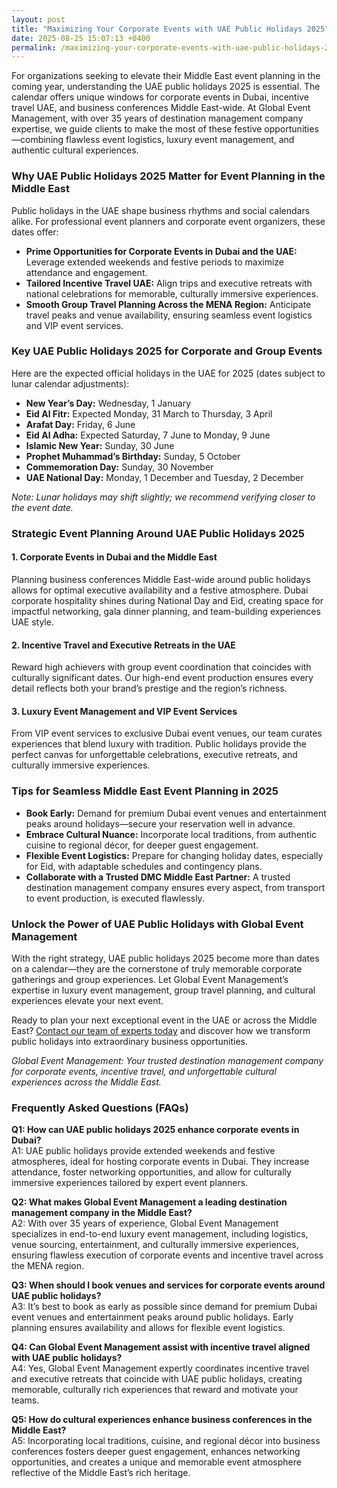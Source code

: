 ```yaml
---
layout: post
title: "Maximizing Your Corporate Events with UAE Public Holidays 2025"
date: 2025-08-25 15:07:13 +0400
permalink: /maximizing-your-corporate-events-with-uae-public-holidays-2025/
---
```

For organizations seeking to elevate their Middle East event planning in the coming year, understanding the UAE public holidays 2025 is essential. The calendar offers unique windows for corporate events in Dubai, incentive travel UAE, and business conferences Middle East-wide. At Global Event Management, with over 35 years of destination management company expertise, we guide clients to make the most of these festive opportunities—combining flawless event logistics, luxury event management, and authentic cultural experiences.

### Why UAE Public Holidays 2025 Matter for Event Planning in the Middle East

Public holidays in the UAE shape business rhythms and social calendars alike. For professional event planners and corporate event organizers, these dates offer:

- **Prime Opportunities for Corporate Events in Dubai and the UAE:** Leverage extended weekends and festive periods to maximize attendance and engagement.
- **Tailored Incentive Travel UAE:** Align trips and executive retreats with national celebrations for memorable, culturally immersive experiences.
- **Smooth Group Travel Planning Across the MENA Region:** Anticipate travel peaks and venue availability, ensuring seamless event logistics and VIP event services.

### Key UAE Public Holidays 2025 for Corporate and Group Events

Here are the expected official holidays in the UAE for 2025 (dates subject to lunar calendar adjustments):

- **New Year’s Day:** Wednesday, 1 January  
- **Eid Al Fitr:** Expected Monday, 31 March to Thursday, 3 April  
- **Arafat Day:** Friday, 6 June  
- **Eid Al Adha:** Expected Saturday, 7 June to Monday, 9 June  
- **Islamic New Year:** Sunday, 30 June  
- **Prophet Muhammad’s Birthday:** Sunday, 5 October  
- **Commemoration Day:** Sunday, 30 November  
- **UAE National Day:** Monday, 1 December and Tuesday, 2 December  

*Note: Lunar holidays may shift slightly; we recommend verifying closer to the event date.*

### Strategic Event Planning Around UAE Public Holidays 2025

#### 1. **Corporate Events in Dubai and the Middle East**

Planning business conferences Middle East-wide around public holidays allows for optimal executive availability and a festive atmosphere. Dubai corporate hospitality shines during National Day and Eid, creating space for impactful networking, gala dinner planning, and team-building experiences UAE style.

#### 2. **Incentive Travel and Executive Retreats in the UAE**

Reward high achievers with group event coordination that coincides with culturally significant dates. Our high-end event production ensures every detail reflects both your brand’s prestige and the region’s richness.

#### 3. **Luxury Event Management and VIP Event Services**

From VIP event services to exclusive Dubai event venues, our team curates experiences that blend luxury with tradition. Public holidays provide the perfect canvas for unforgettable celebrations, executive retreats, and culturally immersive experiences.

### Tips for Seamless Middle East Event Planning in 2025

- **Book Early:** Demand for premium Dubai event venues and entertainment peaks around holidays—secure your reservation well in advance.
- **Embrace Cultural Nuance:** Incorporate local traditions, from authentic cuisine to regional décor, for deeper guest engagement.
- **Flexible Event Logistics:** Prepare for changing holiday dates, especially for Eid, with adaptable schedules and contingency plans.
- **Collaborate with a Trusted DMC Middle East Partner:** A trusted destination management company ensures every aspect, from transport to event production, is executed flawlessly.

### Unlock the Power of UAE Public Holidays with Global Event Management

With the right strategy, UAE public holidays 2025 become more than dates on a calendar—they are the cornerstone of truly memorable corporate gatherings and group experiences. Let Global Event Management’s expertise in luxury event management, group travel planning, and cultural experiences elevate your next event.

Ready to plan your next exceptional event in the UAE or across the Middle East? [Contact our team of experts today](https://geventm.com/) and discover how we transform public holidays into extraordinary business opportunities.

*Global Event Management: Your trusted destination management company for corporate events, incentive travel, and unforgettable cultural experiences across the Middle East.*

### Frequently Asked Questions (FAQs)

**Q1: How can UAE public holidays 2025 enhance corporate events in Dubai?**  
A1: UAE public holidays provide extended weekends and festive atmospheres, ideal for hosting corporate events in Dubai. They increase attendance, foster networking opportunities, and allow for culturally immersive experiences tailored by expert event planners.

**Q2: What makes Global Event Management a leading destination management company in the Middle East?**  
A2: With over 35 years of experience, Global Event Management specializes in end-to-end luxury event management, including logistics, venue sourcing, entertainment, and culturally immersive experiences, ensuring flawless execution of corporate events and incentive travel across the MENA region.

**Q3: When should I book venues and services for corporate events around UAE public holidays?**  
A3: It’s best to book as early as possible since demand for premium Dubai event venues and entertainment peaks around public holidays. Early planning ensures availability and allows for flexible event logistics.

**Q4: Can Global Event Management assist with incentive travel aligned with UAE public holidays?**  
A4: Yes, Global Event Management expertly coordinates incentive travel and executive retreats that coincide with UAE public holidays, creating memorable, culturally rich experiences that reward and motivate your teams.

**Q5: How do cultural experiences enhance business conferences in the Middle East?**  
A5: Incorporating local traditions, cuisine, and regional décor into business conferences fosters deeper guest engagement, enhances networking opportunities, and creates a unique and memorable event atmosphere reflective of the Middle East’s rich heritage.

<script type="application/ld+json">
{
  "@context": "https://schema.org",
  "@type": "BlogPosting",
  "headline": "Maximizing Your Corporate Events with UAE Public Holidays 2025",
  "description": "Discover how to leverage UAE public holidays 2025 for effective Middle East event planning, corporate events in Dubai, incentive travel UAE, and luxury event management with Global Event Management.",
  "author": {
    "@type": "Person",
    "name": "Global Event Management"
  },
  "publisher": {
    "@type": "Organization",
    "name": "Global Event Management",
    "logo": {
      "@type": "ImageObject",
      "url": "https://geventm.com/logo.png"
    }
  },
  "datePublished": "2024-06-01",
  "mainEntityOfPage": {
    "@type": "WebPage",
    "@id": "https://geventm.com/blog/maximizing-your-corporate-events-uae-public-holidays-2025"
  },
  "keywords": "Middle East event planning, corporate events in Dubai, destination management company, incentive travel UAE, business conferences Middle East, luxury event management, group travel planning, event logistics, cultural experiences, Dubai corporate hospitality"
}
</script>

<script type="application/ld+json">
{
  "@context": "https://schema.org",
  "@type": "FAQPage",
  "mainEntity": [
    {
      "@type": "Question",
      "name": "How can UAE public holidays 2025 enhance corporate events in Dubai?",
      "acceptedAnswer": {
        "@type": "Answer",
        "text": "UAE public holidays provide extended weekends and festive atmospheres, ideal for hosting corporate events in Dubai. They increase attendance, foster networking opportunities, and allow for culturally immersive experiences tailored by expert event planners."
      }
    },
    {
      "@type": "Question",
      "name": "What makes Global Event Management a leading destination management company in the Middle East?",
      "acceptedAnswer": {
        "@type": "Answer",
        "text": "With over 35 years of experience, Global Event Management specializes in end-to-end luxury event management, including logistics, venue sourcing, entertainment, and culturally immersive experiences, ensuring flawless execution of corporate events and incentive travel across the MENA region."
      }
    },
    {
      "@type": "Question",
      "name": "When should I book venues and services for corporate events around UAE public holidays?",
      "acceptedAnswer": {
        "@type": "Answer",
        "text": "It’s best to book as early as possible since demand for premium Dubai event venues and entertainment peaks around public holidays. Early planning ensures availability and allows for flexible event logistics."
      }
    },
    {
      "@type": "Question",
      "name": "Can Global Event Management assist with incentive travel aligned with UAE public holidays?",
      "acceptedAnswer": {
        "@type": "Answer",
        "text": "Yes, Global Event Management expertly coordinates incentive travel and executive retreats that coincide with UAE public holidays, creating memorable, culturally rich experiences that reward and motivate your teams."
      }
    },
    {
      "@type": "Question",
      "name": "How do cultural experiences enhance business conferences in the Middle East?",
      "acceptedAnswer": {
        "@type": "Answer",
        "text": "Incorporating local traditions, cuisine, and regional décor into business conferences fosters deeper guest engagement, enhances networking opportunities, and creates a unique and memorable event atmosphere reflective of the Middle East’s rich heritage."
      }
    }
  ]
}
</script>